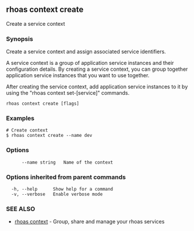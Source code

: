 ## rhoas context create

Create a service context

### Synopsis

Create a service context and assign associated service identifiers.

A service context is a group of application service instances and their configuration details. By creating a service context, you can group together application service instances that you want to use together.

After creating the service context, add application service instances to it by using the "rhoas context set-[service]" commands.


```
rhoas context create [flags]
```

### Examples

```
# Create context
$ rhoas context create --name dev

```

### Options

```
      --name string   Name of the context
```

### Options inherited from parent commands

```
  -h, --help      Show help for a command
  -v, --verbose   Enable verbose mode
```

### SEE ALSO

* [rhoas context](rhoas_context.md)	 - Group, share and manage your rhoas services

